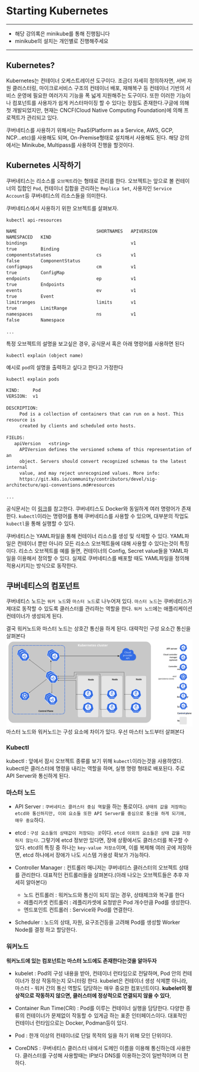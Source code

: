 Starting Kubernetes
===
***
- 해당 강의록은 minikube를 통해 진행됩니다
- minikube의 설치는 개인별로 진행해주세요
***
## Kubernetes?
Kubernetes는 컨테이너 오케스트레이션 도구이다. 조금더 자세히 정의하자면, 서버 자원 클러스터링, 마이크로서비스 구조의 컨테이너 배포, 재해복구 등 컨테이너 기반의 서비스 운영에 필요한 여러가지 기능을 폭 넓게 지원해주는 도구이다. 또한 이러한 기능이나 컴포넌트를 사용자가 쉽게 커스터마이징 할 수 있다는 장점도 존재한다.구글에 의해 첫 개발되었지만, 현재는 CNCF(Cloud Native Computing Foundation)에 의해 프로젝트가 관리되고 있다.

쿠버네티스를 사용하기 위해서는 PaaS(Platform as a Service, AWS, GCP, NCP...etc)를 사용해도 되며, On-Premise형태로 설치해서 사용해도 된다. 해당 강의에서는 Minikube, Multipass를 사용하여 진행을 할것이다.

## Kubernetes 시작하기
쿠버네티스는 리소스를 `오브젝트`라는 형태로 관리를 한다. 오브젝트는 앞으로 볼 컨테이너의 집합인 `Pod`, 컨테이너 집합을 관리하는 `Replica Set`, 사용자인 `Service Account`등 쿠버네티스의 리소스들을 의미한다.

쿠버네티스에서 사용하기 위한 오브젝트를 살펴보자.
```
kubectl api-resources
```
```
NAME                              SHORTNAMES   APIVERSION                             NAMESPACED   KIND
bindings                                       v1                                     true         Binding
componentstatuses                 cs           v1                                     false        ComponentStatus
configmaps                        cm           v1                                     true         ConfigMap
endpoints                         ep           v1                                     true         Endpoints
events                            ev           v1                                     true         Event
limitranges                       limits       v1                                     true         LimitRange
namespaces                        ns           v1                                     false        Namespace

...
```
특정 오브젝트의 설명을 보고싶은 경우, 공식문서 혹은 아래 명령어를 사용하면 된다
```
kubectl explain (object name)
```
예시로 `pod`의 설명을 출력하고 싶다고 한다고 가정한다
```
kubectl explain pods
```
```
KIND:     Pod
VERSION:  v1

DESCRIPTION:
     Pod is a collection of containers that can run on a host. This resource is
     created by clients and scheduled onto hosts.

FIELDS:
   apiVersion	<string>
     APIVersion defines the versioned schema of this representation of an
     object. Servers should convert recognized schemas to the latest internal
     value, and may reject unrecognized values. More info:
     https://git.k8s.io/community/contributors/devel/sig-architecture/api-conventions.md#resources

...

```
공식문서는 이 [링크](https://kubernetes.io/ko/docs/concepts/)를 참고한다. 쿠버네티스도 Docker와 동일하게 여러 명령어가 존재한다. `kubectl`이라는 명령어를 통해 쿠버네티스를 사용할 수 있으며, 대부분의 작업도 `kubectl`을 통해 실행할 수 있다.

쿠버네티스는 YAML파일을 통해 컨테이너 리소스를 생성 및 삭제할 수 있다. YAML파일은 컨테이너 뿐만 아니라 모든 리소스 오브젝트들에 대해 사용할 수 있다는것이 특징이다. 리소스 오브젝트를 예를 들면, 컨테이너의 Config, Secret value들을 YAML파일을 이용해서 정의할 수 있다. 실제로 쿠버네티스를 배포할 때도 YAML파일을 정의해 적용시키지는 방식으로 동작한다.

## 쿠버네티스의 컴포넌트
쿠버네티스 노드는 `워커 노드`와 `마스터 노드`로 나누어져 있다. `마스터 노드`는 쿠버네티스가 제대로 동작할 수 있도록 클러스터를 관리하는 역할을 한다. `워커 노드`에는 애플리케이션 컨테이너가 생성되게 된다.

결국 워커노드와 마스터 노드는 상호간 통신을 하게 된다. 대략적인 구성 요소간 통신을 살펴본다
![img](./imgs/1.svg)
마스터 노드와 워커노드는 구성 요소에 차이가 있다. 우선 마스터 노드부터 살펴본다

### Kubectl
kubectl : 앞에서 잠시 오브젝트 종류를 보기 위해 `kubectl`이라는것을 사용하였다. kubectl은 클러스터에 명령을 내리는 역할을 하며, 실행 명령 형태로 배포된다. 주로 API Server와 통신하게 된다.

### 마스터 노드

- API Server : `쿠버네티스 클러스터 중심 역할`을 하는 통로이다. `상태의 값을 저장하는 etcd와 통신하지만, 이외 요소들 또한 API Server를 중심으로 통신을 하게 되기에, 매우 중요`하다.

- etcd : `구성 요소들의 상태값이 저장되는 곳`이다. `etcd 이외의 요소들은 상태 값을 저장하지 않는다`. 그렇기에 etcd 정보만 있다면, 장애 상황에서도 클러스터를 복구할 수 있다. etcd의 특징 중 하나는 `key-value 저장소`이며, 이를 복제해 여러 곳에 저장하면, etcd 하나에서 장애가 나도 시스템 가용성 확보가 가능하다.

- Controller Manager : 컨트롤러 매니저는 쿠버네티스 클러스터의 오브젝트 상태를 관리한다. 대표적인 컨트롤러들을 살펴본다.(아래 나오는 오브젝트들은 추후 자세히 알아본다)
  - 노드 컨트롤러 : 워커노드와 통신이 되지 않는 경우, 상태체크와 복구를 한다
  - 레플리카셋 컨트롤러 : 레플리카셋에 요청받은 Pod 개수만큼 Pod를 생성한다.
  - 엔드포인트 컨트롤러 : Service와 Pod를 연결한다.

- Scheduler : 노드의 상태, 자원, 요구조건등을 고려해 Pod를 생성할 Worker Node를 결정 하고 할당한다.

### 워커노드
**워커노드에 있는 컴포넌트는 마스터 노드에도 존재한다는것을 알아두자**
- kubelet : Pod의 구성 내용을 받아, 컨테이너 런타임으로 전달하며, Pod 안의 컨테이너가 정상 작동하는지 모니터링 한다. kubelet은 컨테이너 생성 삭제뿐 아니라, 마스터 - 워커 간의 통신 역할도 담당하는 매우 중요한 컴포넌트이다. **kubelet이 정상적으로 작동하지 않으면, 클러스터에 정상적으로 연결되지 않을 수 있다**,

- Container Run Time(CRI) : Pod를 이루는 컨테이너 실행을 담당한다. 다양한 종류의 컨테이너가 문제없이 작동할 수 있게금 하는 표준 인터페이스이다. 대표적인 컨테이너 런타임으로는 Docker, Podman등이 있다.

- Pod : 한개 이상의 컨테이너로 단일 목적의 일을 하기 위해 모인 단위이다.

- CoreDNS : 쿠버네티스 클러스터 내에서 도메인 이름을 이용해 통신하는데 사용한다. 클러스터를 구성해 사용할때는 IP보다 DNS를 이용하는것이 일반적이며 더 편하다.